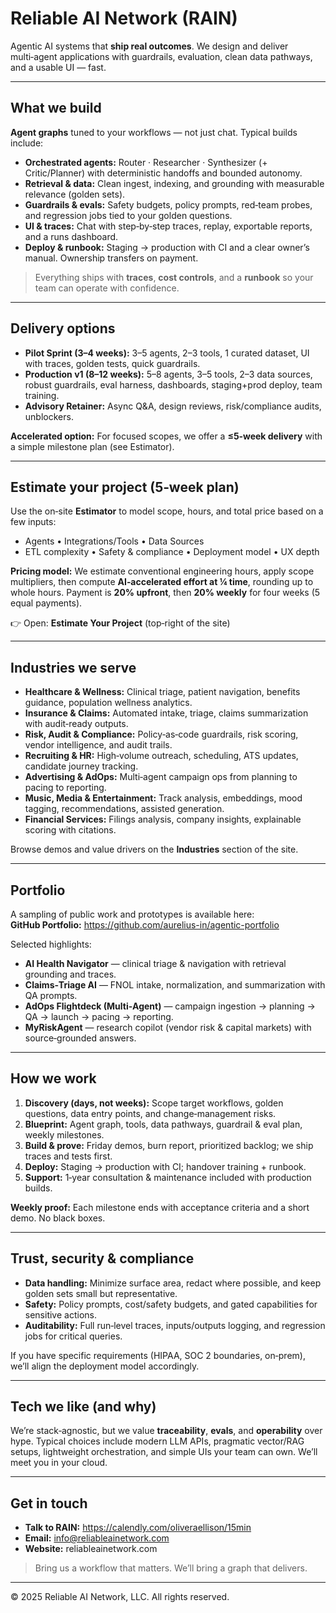 # Reliable AI Network (RAIN)

Agentic AI systems that **ship real outcomes**. We design and deliver multi‑agent applications with guardrails, evaluation, clean data pathways, and a usable UI — fast.

---

## What we build

**Agent graphs** tuned to your workflows — not just chat. Typical builds include:

- **Orchestrated agents:** Router · Researcher · Synthesizer (+ Critic/Planner) with deterministic handoffs and bounded autonomy.  
- **Retrieval & data:** Clean ingest, indexing, and grounding with measurable relevance (golden sets).  
- **Guardrails & evals:** Safety budgets, policy prompts, red‑team probes, and regression jobs tied to your golden questions.  
- **UI & traces:** Chat with step‑by‑step traces, replay, exportable reports, and a runs dashboard.  
- **Deploy & runbook:** Staging → production with CI and a clear owner’s manual. Ownership transfers on payment.

> Everything ships with **traces**, **cost controls**, and a **runbook** so your team can operate with confidence.

---

## Delivery options

- **Pilot Sprint (3–4 weeks):** 3–5 agents, 2–3 tools, 1 curated dataset, UI with traces, golden tests, quick guardrails.  
- **Production v1 (8–12 weeks):** 5–8 agents, 3–5 tools, 2–3 data sources, robust guardrails, eval harness, dashboards, staging+prod deploy, team training.  
- **Advisory Retainer:** Async Q&A, design reviews, risk/compliance audits, unblockers.

**Accelerated option:** For focused scopes, we offer a **≤5‑week delivery** with a simple milestone plan (see Estimator).

---

## Estimate your project (5‑week plan)

Use the on‑site **Estimator** to model scope, hours, and total price based on a few inputs:

- Agents • Integrations/Tools • Data Sources  
- ETL complexity • Safety & compliance • Deployment model • UX depth

**Pricing model:** We estimate conventional engineering hours, apply scope multipliers, then compute **AI‑accelerated effort at ¼ time**, rounding up to whole hours. Payment is **20% upfront**, then **20% weekly** for four weeks (5 equal payments).

👉 Open: **Estimate Your Project** (top‑right of the site)

---

## Industries we serve

- **Healthcare & Wellness:** Clinical triage, patient navigation, benefits guidance, population wellness analytics.  
- **Insurance & Claims:** Automated intake, triage, claims summarization with audit‑ready outputs.  
- **Risk, Audit & Compliance:** Policy‑as‑code guardrails, risk scoring, vendor intelligence, and audit trails.  
- **Recruiting & HR:** High‑volume outreach, scheduling, ATS updates, candidate journey tracking.  
- **Advertising & AdOps:** Multi‑agent campaign ops from planning to pacing to reporting.  
- **Music, Media & Entertainment:** Track analysis, embeddings, mood tagging, recommendations, assisted generation.  
- **Financial Services:** Filings analysis, company insights, explainable scoring with citations.

Browse demos and value drivers on the **Industries** section of the site.

---

## Portfolio

A sampling of public work and prototypes is available here:  
**GitHub Portfolio:** https://github.com/aurelius-in/agentic-portfolio

Selected highlights:
- **AI Health Navigator** — clinical triage & navigation with retrieval grounding and traces.  
- **Claims‑Triage AI** — FNOL intake, normalization, and summarization with QA prompts.  
- **AdOps Flightdeck (Multi‑Agent)** — campaign ingestion → planning → QA → launch → pacing → reporting.  
- **MyRiskAgent** — research copilot (vendor risk & capital markets) with source‑grounded answers.

---

## How we work

1. **Discovery (days, not weeks):** Scope target workflows, golden questions, data entry points, and change‑management risks.  
2. **Blueprint:** Agent graph, tools, data pathways, guardrail & eval plan, weekly milestones.  
3. **Build & prove:** Friday demos, burn report, prioritized backlog; we ship traces and tests first.  
4. **Deploy:** Staging → production with CI; handover training + runbook.  
5. **Support:** 1‑year consultation & maintenance included with production builds.

**Weekly proof:** Each milestone ends with acceptance criteria and a short demo. No black boxes.

---

## Trust, security & compliance

- **Data handling:** Minimize surface area, redact where possible, and keep golden sets small but representative.  
- **Safety:** Policy prompts, cost/safety budgets, and gated capabilities for sensitive actions.  
- **Auditability:** Full run‑level traces, inputs/outputs logging, and regression jobs for critical queries.

If you have specific requirements (HIPAA, SOC 2 boundaries, on‑prem), we’ll align the deployment model accordingly.

---

## Tech we like (and why)

We’re stack‑agnostic, but we value **traceability**, **evals**, and **operability** over hype. Typical choices include modern LLM APIs, pragmatic vector/RAG setups, lightweight orchestration, and simple UIs your team can own. We’ll meet you in your cloud.

---

## Get in touch

- **Talk to RAIN:** https://calendly.com/oliveraellison/15min  
- **Email:** info@reliableainetwork.com  
- **Website:** reliableainetwork.com

> Bring us a workflow that matters. We’ll bring a graph that delivers.

---

© 2025 Reliable AI Network, LLC. All rights reserved.
